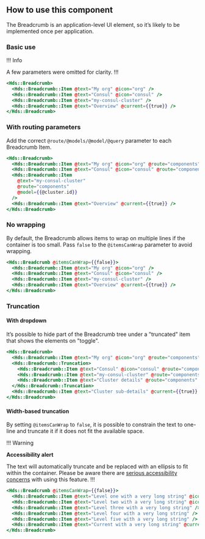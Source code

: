 ## How to use this component

The Breadcrumb is an application-level UI element, so it’s likely to be implemented once per application.

### Basic use

!!! Info

A few parameters were omitted for clarity.
!!!

```handlebars
<Hds::Breadcrumb>
  <Hds::Breadcrumb::Item @text="My org" @icon="org" />
  <Hds::Breadcrumb::Item @text="Consul" @icon="consul" />
  <Hds::Breadcrumb::Item @text="my-consul-cluster" />
  <Hds::Breadcrumb::Item @text="Overview" @current={{true}} />
</Hds::Breadcrumb>
```

### With routing parameters

Add the correct `@route/@models/@model/@query` parameter to each Breadcrumb Item.

```handlebars
<Hds::Breadcrumb>
  <Hds::Breadcrumb::Item @text="My org" @icon="org" @route="components" />
  <Hds::Breadcrumb::Item @text="Consul" @icon="consul" @route="components" />
  <Hds::Breadcrumb::Item
    @text="my-consul-cluster"
    @route="components"
    @model={{@cluster.id}}
  />
  <Hds::Breadcrumb::Item @text="Overview" @current={{true}} />
</Hds::Breadcrumb>
```

### No wrapping

By default, the Breadcrumb allows items to wrap on multiple lines if the container is too small. Pass `false` to the `@itemsCanWrap` parameter to avoid wrapping.

```handlebars
<Hds::Breadcrumb @itemsCanWrap={{false}}>
  <Hds::Breadcrumb::Item @text="My org" @icon="org" />
  <Hds::Breadcrumb::Item @text="Consul" @icon="consul" />
  <Hds::Breadcrumb::Item @text="my-consul-cluster" />
  <Hds::Breadcrumb::Item @text="Overview" @current={{true}} />
</Hds::Breadcrumb>
```

### Truncation

#### With dropdown 

It’s possible to hide part of the Breadcrumb tree under a "truncated" item that shows the elements on "toggle".

```handlebars
<Hds::Breadcrumb>
  <Hds::Breadcrumb::Item @text="My org" @icon="org" @route="components" />
  <Hds::Breadcrumb::Truncation>
    <Hds::Breadcrumb::Item @text="Consul" @icon="consul" @route="components" />
    <Hds::Breadcrumb::Item @text="my-consul-cluster" @route="components" />
    <Hds::Breadcrumb::Item @text="Cluster details" @route="components" />
  </Hds::Breadcrumb::Truncation>
  <Hds::Breadcrumb::Item @text="Cluster sub-details" @current={{true}} />
</Hds::Breadcrumb>
```
#### Width-based truncation

By setting `@itemsCanWrap` to `false`, it is possible to constrain the text to one-line and truncate it if it does not fit the available space. 

!!! Warning

**Accessibility alert**

The text will automatically truncate and be replaced with an ellipsis to fit within the container. Please be aware there are [serious accessibility concerns](/components/copy/snippet?tab=accessibility) with using this feature.
!!!

```handlebars
<Hds::Breadcrumb @itemsCanWrap={{false}}>
  <Hds::Breadcrumb::Item @text="Level one with a very long string" @icon="org" />
  <Hds::Breadcrumb::Item @text="Level two with a very long string" @icon="folder" />
  <Hds::Breadcrumb::Item @text="Level three with a very long string" />
  <Hds::Breadcrumb::Item @text="Level four with a very long string" />
  <Hds::Breadcrumb::Item @text="Level five with a very long string" />
  <Hds::Breadcrumb::Item @text="Current with a very long string" @current={{true}} />
</Hds::Breadcrumb>
```
